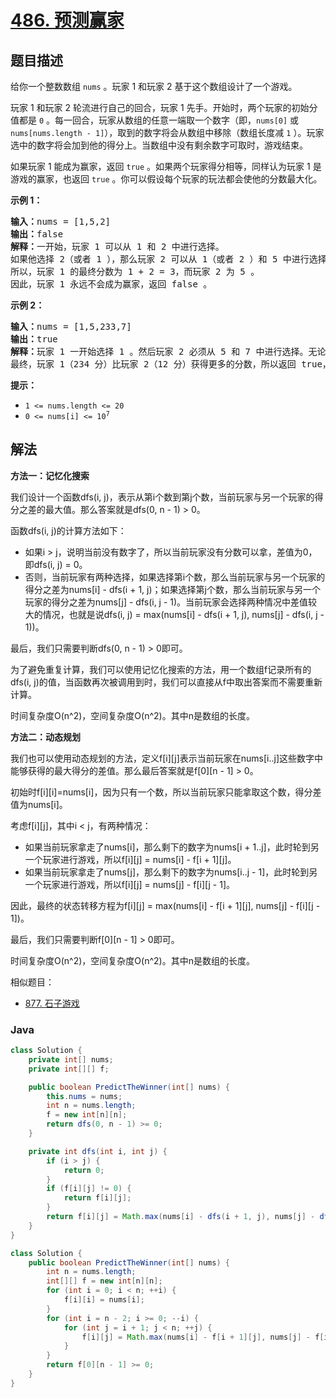 # [486. 预测赢家](https://leetcode.cn/problems/predict-the-winner)

## 题目描述

<p>给你一个整数数组 <code>nums</code> 。玩家 1 和玩家 2 基于这个数组设计了一个游戏。</p>

<p>玩家 1 和玩家 2 轮流进行自己的回合，玩家 1 先手。开始时，两个玩家的初始分值都是 <code>0</code> 。每一回合，玩家从数组的任意一端取一个数字（即，<code>nums[0]</code> 或 <code>nums[nums.length - 1]</code>），取到的数字将会从数组中移除（数组长度减 <code>1</code> ）。玩家选中的数字将会加到他的得分上。当数组中没有剩余数字可取时，游戏结束。</p>

<p>如果玩家 1 能成为赢家，返回 <code>true</code> 。如果两个玩家得分相等，同样认为玩家 1 是游戏的赢家，也返回 <code>true</code> 。你可以假设每个玩家的玩法都会使他的分数最大化。</p>

<p><strong>示例 1：</strong></p>

<pre>
<strong>输入：</strong>nums = [1,5,2]
<strong>输出：</strong>false
<strong>解释：</strong>一开始，玩家 1 可以从 1 和 2 中进行选择。
如果他选择 2（或者 1 ），那么玩家 2 可以从 1（或者 2 ）和 5 中进行选择。如果玩家 2 选择了 5 ，那么玩家 1 则只剩下 1（或者 2 ）可选。 
所以，玩家 1 的最终分数为 1 + 2 = 3，而玩家 2 为 5 。
因此，玩家 1 永远不会成为赢家，返回 false 。</pre>

<p><strong>示例 2：</strong></p>

<pre>
<strong>输入：</strong>nums = [1,5,233,7]
<strong>输出：</strong>true
<strong>解释：</strong>玩家 1 一开始选择 1 。然后玩家 2 必须从 5 和 7 中进行选择。无论玩家 2 选择了哪个，玩家 1 都可以选择 233 。
最终，玩家 1（234 分）比玩家 2（12 分）获得更多的分数，所以返回 true，表示玩家 1 可以成为赢家。</pre>

<p><strong>提示：</strong></p>

<ul>
	<li><code>1 &lt;= nums.length &lt;= 20</code></li>
	<li><code>0 &lt;= nums[i] &lt;= 10<sup>7</sup></code></li>
</ul>

## 解法

**方法一：记忆化搜索**

我们设计一个函数dfs(i, j)，表示从第i个数到第j个数，当前玩家与另一个玩家的得分之差的最大值。那么答案就是dfs(0, n - 1) > 0。

函数dfs(i, j)的计算方法如下：

-   如果i > j，说明当前没有数字了，所以当前玩家没有分数可以拿，差值为0，即dfs(i, j) = 0。
-   否则，当前玩家有两种选择，如果选择第i个数，那么当前玩家与另一个玩家的得分之差为nums[i] - dfs(i + 1, j)；如果选择第j个数，那么当前玩家与另一个玩家的得分之差为nums[j] - dfs(i, j - 1)。当前玩家会选择两种情况中差值较大的情况，也就是说dfs(i, j) = max(nums[i] - dfs(i + 1, j), nums[j] - dfs(i, j - 1))。

最后，我们只需要判断dfs(0, n - 1) > 0即可。

为了避免重复计算，我们可以使用记忆化搜索的方法，用一个数组f记录所有的dfs(i, j)的值，当函数再次被调用到时，我们可以直接从f中取出答案而不需要重新计算。

时间复杂度O(n^2)，空间复杂度O(n^2)。其中n是数组的长度。

**方法二：动态规划**

我们也可以使用动态规划的方法，定义f[i][j]表示当前玩家在nums[i..j]这些数字中能够获得的最大得分的差值。那么最后答案就是f[0][n - 1] > 0。

初始时f[i][i]=nums[i]，因为只有一个数，所以当前玩家只能拿取这个数，得分差值为nums[i]。

考虑f[i][j]，其中i < j，有两种情况：

-   如果当前玩家拿走了nums[i]，那么剩下的数字为nums[i + 1..j]，此时轮到另一个玩家进行游戏，所以f[i][j] = nums[i] - f[i + 1][j]。
-   如果当前玩家拿走了nums[j]，那么剩下的数字为nums[i..j - 1]，此时轮到另一个玩家进行游戏，所以f[i][j] = nums[j] - f[i][j - 1]。

因此，最终的状态转移方程为f[i][j] = max(nums[i] - f[i + 1][j], nums[j] - f[i][j - 1])。

最后，我们只需要判断f[0][n - 1] > 0即可。

时间复杂度O(n^2)，空间复杂度O(n^2)。其中n是数组的长度。

相似题目：

-   [877. 石子游戏](/solution/0800-0899/0877.Stone%20Game/README.md)

### **Java**

```java
class Solution {
    private int[] nums;
    private int[][] f;

    public boolean PredictTheWinner(int[] nums) {
        this.nums = nums;
        int n = nums.length;
        f = new int[n][n];
        return dfs(0, n - 1) >= 0;
    }

    private int dfs(int i, int j) {
        if (i > j) {
            return 0;
        }
        if (f[i][j] != 0) {
            return f[i][j];
        }
        return f[i][j] = Math.max(nums[i] - dfs(i + 1, j), nums[j] - dfs(i, j - 1));
    }
}
```

```java
class Solution {
    public boolean PredictTheWinner(int[] nums) {
        int n = nums.length;
        int[][] f = new int[n][n];
        for (int i = 0; i < n; ++i) {
            f[i][i] = nums[i];
        }
        for (int i = n - 2; i >= 0; --i) {
            for (int j = i + 1; j < n; ++j) {
                f[i][j] = Math.max(nums[i] - f[i + 1][j], nums[j] - f[i][j - 1]);
            }
        }
        return f[0][n - 1] >= 0;
    }
}
```
